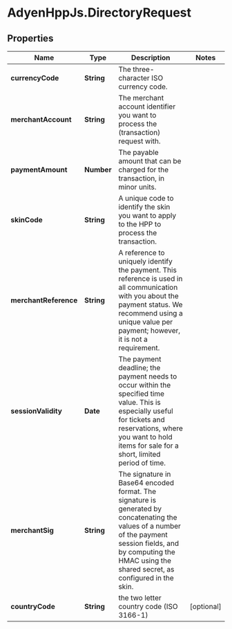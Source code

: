 # AdyenHppJs.DirectoryRequest

## Properties
Name | Type | Description | Notes
------------ | ------------- | ------------- | -------------
**currencyCode** | **String** | The three-character ISO currency code. | 
**merchantAccount** | **String** | The merchant account identifier you want to process the (transaction) request with. | 
**paymentAmount** | **Number** | The payable amount that can be charged for the transaction, in minor units. | 
**skinCode** | **String** | A unique code to identify the skin you want to apply to the HPP to process the transaction. | 
**merchantReference** | **String** | A reference to uniquely identify the payment. This reference is used in all communication with you about the payment status. We recommend using a unique value per payment; however, it is not a requirement. | 
**sessionValidity** | **Date** | The payment deadline; the payment needs to occur within the specified time value. This is especially useful for tickets and reservations, where you want to hold items for sale for a short, limited period of time. | 
**merchantSig** | **String** | The signature in Base64 encoded format. The signature is generated by concatenating the values of a number of the payment session fields, and by computing the HMAC using the shared secret, as configured in the skin. | 
**countryCode** | **String** | the two letter country code (ISO 3166-1) | [optional] 


